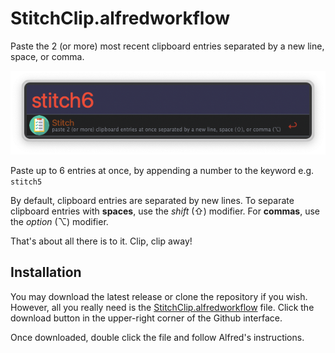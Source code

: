 # StitchClip.alfredworkflow

Paste the 2 (or more) most recent clipboard entries separated by a new line, space, or comma.

![](./screenshot.png)

Paste up to 6 entries at once, by appending a number to the keyword e.g. `stitch5`

By default, clipboard entries are separated by new lines. To separate clipboard entries with **spaces**, use the *shift* (⇧) modifier.  For **commas**, use the *option* (⌥) modifier.

That's about all there is to it.  Clip, clip away!

## Installation

You may download the latest release or clone the repository if you wish. However, all you really need is the [StitchClip.alfredworkflow](./StitchClip.alfredworkflow) file.  Click the download button in the upper-right corner of the Github interface.

Once downloaded, double click the file and follow Alfred's instructions.